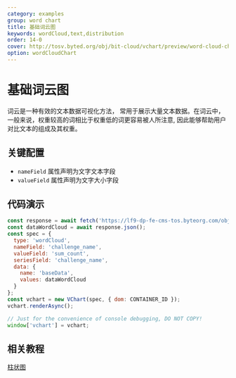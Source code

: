 ```yaml
---
category: examples
group: word chart
title: 基础词云图
keywords: wordCloud,text,distribution
order: 14-0
cover: http://tosv.byted.org/obj/bit-cloud/vchart/preview/word-cloud-chart/word-cloud-basis.png
option: wordCloudChart
---
```


# 基础词云图

词云是一种有效的文本数据可视化方法， 常用于展示大量文本数据。在词云中，一般来说，权重较高的词相比于权重低的词更容易被人所注意, 因此能够帮助用户对比文本的组成及其权重。

## 关键配置

- `nameField` 属性声明为文字文本字段
- `valueField` 属性声明为文字大小字段

## 代码演示

```javascript livedemo
const response = await fetch('https://lf9-dp-fe-cms-tos.byteorg.com/obj/bit-cloud/data-wordcloud.json');
const dataWordCloud = await response.json();
const spec = {
  type: 'wordCloud',
  nameField: 'challenge_name',
  valueField: 'sum_count',
  seriesField: 'challenge_name',
  data: {
    name: 'baseData',
    values: dataWordCloud
  }
};
const vchart = new VChart(spec, { dom: CONTAINER_ID });
vchart.renderAsync();

// Just for the convenience of console debugging, DO NOT COPY!
window['vchart'] = vchart;
```

## 相关教程

[柱状图](link)
